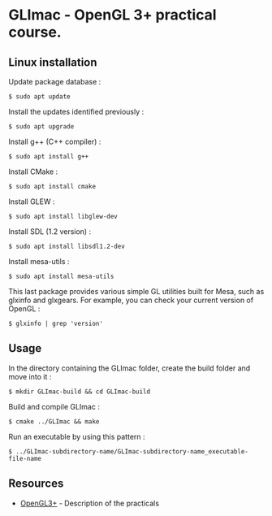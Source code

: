 # GLImac - OpenGL 3+ practical course.

## Linux installation

Update package database :

```
$ sudo apt update
```

Install the updates identified previously :

```
$ sudo apt upgrade
```

Install g++ (C++ compiler) :

```
$ sudo apt install g++
```

Install CMake :

```
$ sudo apt install cmake
```

Install GLEW :

```
$ sudo apt install libglew-dev
```

Install SDL (1.2 version) :

```
$ sudo apt install libsdl1.2-dev
```

Install mesa-utils :

```
$ sudo apt install mesa-utils
```

This last package provides various simple GL utilities built for Mesa, such as glxinfo and glxgears.
For example, you can check your current version of OpenGL :

```
$ glxinfo | grep 'version'
```

## Usage

In the directory containing the GLImac folder, create the build folder and move into it :

```
$ mkdir GLImac-build && cd GLImac-build
```

Build and compile GLImac :

```
$ cmake ../GLImac && make
```

Run an executable by using this pattern :

```
$ ../GLImac-subdirectory-name/GLImac-subdirectory-name_executable-file-name
```

## Resources

- [OpenGL3+](http://igm.univ-mlv.fr/~biri/OpenGL/opengl.php) - Description of the practicals